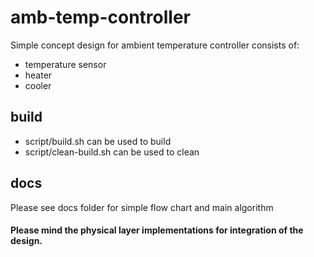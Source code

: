 # amb-temp-controller

Simple concept design for ambient temperature controller consists of:
 - temperature sensor
 - heater
 - cooler

## build
 * script/build.sh can be used to build
 * script/clean-build.sh can be used to clean

## docs
Please see docs folder for simple flow chart and main algorithm

#### Please mind the physical layer implementations for integration of the design.
